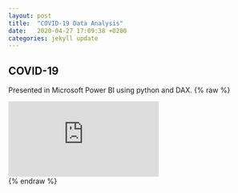 ```yaml
---
layout: post
title:  "COVID-19 Data Analysis"
date:   2020-04-27 17:09:38 +0200
categories: jekyll update
---
```

## COVID-19
Presented in Microsoft Power BI using python and DAX.
{% raw %}
<div class="resp-container">
<iframe class="resp-iframe" src="https://app.powerbi.com/view?r=eyJrIjoiMmViZjcxNTctZGZkZC00YzNhLWI3ZWEtYTM1ODk5YmQzM2M0IiwidCI6Ijc0NjU3ZTFlLTk3NDMtNDhmMi04NjI4LTc4ZTlkMjlhYTA2NCIsImMiOjl9" frameborder="0" allowfullscreen></iframe>
</div>
{% endraw %}
